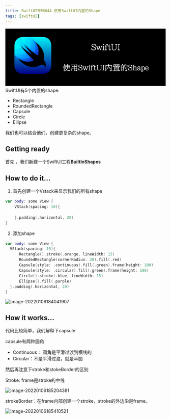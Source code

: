 ```yaml
---
title: SwiftUI专辑044-使用SwiftUI内置的Shape
tags: [swiftUI]
---
```

![headerimg](./Header.png)
SwiftUI有5个内置的shape:

- Rectangle
- RoundedRectangle
- Capsule
- Circle
- Ellipse

我们也可以结合他们，创建更复杂的shape。
<!--truncate-->
## Getting ready

首先 ，我们新建一个SwiftUI工程**BuiltInShapes**

## How to do it…

1. 首先创建一个Vstack来显示我们的所有shape
```swift
var body: some View {
    VStack(spacing: 10){

    }.padding(.horizontal, 20)
}
```

2. 添加shape
```swift
var body: some View {
  VStack(spacing: 10){
      Rectangle().stroke(.orange, lineWidth: 15)
      RoundedRectangle(cornerRadius: 20).fill(.red)
      Capsule(style: .continuous).fill(.green).frame(height: 100)
      Capsule(style: .circular).fill(.green).frame(height: 100)
      Circle().stroke(.blue, lineWidth: 15)
      Ellipse().fill(.purple)
  }.padding(.horizontal, 20)
}
```

![image-20220106184041907](https://tva1.sinaimg.cn/large/008i3skNly1gy451m4i7aj30bm0om0te.jpg)

## How it works…

代码比较简单，我们解释下capsule

capsule有两种圆角

- Continuous： 圆角是平滑过渡到横线的
- Circular：不是平滑过渡，就是半圆

然后再注意下stroke和stokeBorder的区别

Stroke: frame是stroke的中线

![image-20220106185204381](https://tva1.sinaimg.cn/large/008i3skNgy1gy45delyw6j30wq0ecmxr.jpg)

strokeBorder：在frame内部创建一个stroke，stroke的外边沿是frame。

![image-20220106185410521](https://tva1.sinaimg.cn/large/008i3skNgy1gy45flagd8j307q032a9v.jpg)
